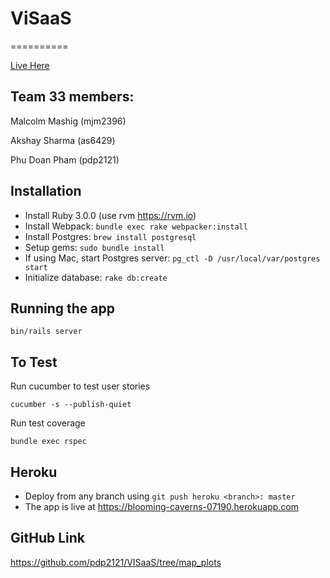 # ViSaaS
==========

[Live Here](https://blooming-caverns-07190.herokuapp.com)

## Team 33 members:

Malcolm Mashig (mjm2396)

Akshay Sharma (as6429)

Phu Doan Pham (pdp2121)

## Installation
- Install Ruby 3.0.0 (use rvm https://rvm.io)
- Install Webpack: `bundle exec rake webpacker:install`
- Install Postgres: `brew install postgresql`
- Setup gems: `sudo bundle install`
- If using Mac, start Postgres server: `pg_ctl -D /usr/local/var/postgres start`
- Initialize database: `rake db:create`


## Running the app
`bin/rails server`

## To Test
Run cucumber to test user stories
```
cucumber -s --publish-quiet
```

Run test coverage
```
bundle exec rspec
```

## Heroku 
- Deploy from any branch using `git push heroku <branch>: master`
- The app is live at https://blooming-caverns-07190.herokuapp.com

## GitHub Link
https://github.com/pdp2121/VISaaS/tree/map_plots

